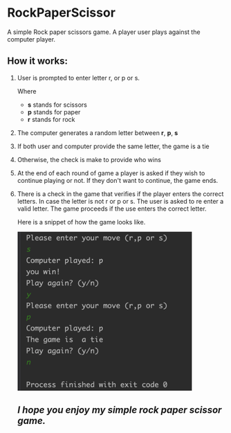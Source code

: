 # RockPaperScissor

A simple Rock paper scissors game.  A player user plays against the computer player. 

## How it works: 

1. User is prompted to enter letter r, or p or s. 

   Where

   * **s**  stands for scissors
   * **p** stands for paper
   * **r** stands for rock

2. The computer generates a random letter between **r**, **p**, **s**

3. If both user and computer provide the same letter, the game is a tie

4. Otherwise, the check is make to provide who wins

5. At the end of each round of game a player is asked if they wish to continue playing or not. If they don't want to continue, the game ends. 

6. There is a check in the game that verifies if the player enters the correct letters. In case the letter is not r or p or s. The user is asked to re enter a valid letter. The game proceeds if the use enters the correct letter. 

   

   Here is a snippet of how the game looks like. 

   

   <img src="image/rpsGame.png" alt="Screen Shot 2023-01-05 at 1.33.53 AM" style="zoom:45%;" />

   

   ## *I hope you enjoy my simple rock paper scissor game.* 

   

   